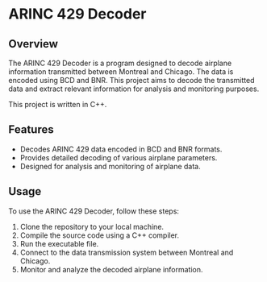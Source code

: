 # ARINC 429 Decoder

## Overview

The ARINC 429 Decoder is a program designed to decode airplane information transmitted between Montreal and Chicago. The data is encoded using BCD and BNR. This project aims to decode the transmitted data and extract relevant information for analysis and monitoring purposes.

This project is written in C++.

## Features

- Decodes ARINC 429 data encoded in BCD and BNR formats.
- Provides detailed decoding of various airplane parameters.
- Designed for analysis and monitoring of airplane data.

## Usage

To use the ARINC 429 Decoder, follow these steps:

1. Clone the repository to your local machine.
2. Compile the source code using a C++ compiler.
3. Run the executable file.
4. Connect to the data transmission system between Montreal and Chicago.
5. Monitor and analyze the decoded airplane information.
